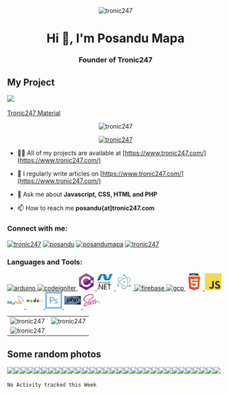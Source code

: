 <p align="center"> <img src="https://images.unsplash.com/photo-1496065187959-7f07b8353c55?ixlib=rb-1.2.1&ixid=MnwxMjA3fDB8MHxwaG90by1wYWdlfHx8fGVufDB8fHx8&auto=format&fit=crop&w=1470&q=80" alt="tronic247" /> </p>
<h1 align="center">Hi 👋, I'm Posandu Mapa</h1>
<h3 align="center">Founder of Tronic247</h3>

## My Project
<a href="https://material.tronic247.com/">
<img src="https://material.tronic247.com/logo.svg" width="200">

Tronic247 Material
</a>


<p align="center"> <img src="https://komarev.com/ghpvc/?username=posandu&label=Profile%20views&color=0e75b6&style=flat" alt="tronic247" /> </p>

<p align="center"> <a href="https://github.com/ryo-ma/github-profile-trophy"><img src="https://github-profile-trophy.vercel.app/?username=posandu" alt="tronic247" /></a> </p>

- 👨‍💻 All of my projects are available at [https://www.tronic247.com/](https://www.tronic247.com/)

- 📝 I regularly write articles on [https://www.tronic247.com/](https://www.tronic247.com/)

- 💬 Ask me about **Javascript, CSS, HTML and PHP**

- 📫 How to reach me **posandu{at]tronic247.com**


<h3 align="left">Connect with me:</h3>
<p align="left">
<a href="https://codepen.io/tronic247" target="blank"><img align="center" src="https://raw.githubusercontent.com/rahuldkjain/github-profile-readme-generator/master/src/images/icons/Social/codepen.svg" alt="tronic247" height="30" width="40" /></a>
<a href="https://dev.to/posandu" target="blank"><img align="center" src="https://cdn.jsdelivr.net/npm/simple-icons@3.0.1/icons/dev-dot-to.svg" alt="posandu" height="30" width="40" /></a>
<a href="https://codesandbox.com/posandumapa" target="blank"><img align="center" src="https://cdn.jsdelivr.net/npm/simple-icons@3.0.1/icons/codesandbox.svg" alt="posandumapa" height="30" width="40" /></a>
<a href="https://www.youtube.com/c/tronic247" target="blank"><img align="center" src="https://raw.githubusercontent.com/rahuldkjain/github-profile-readme-generator/master/src/images/icons/Social/youtube.svg" alt="tronic247" height="30" width="40" /></a>
</p>

<h3 align="left">Languages and Tools:</h3>
<p align="left"> <a href="https://www.arduino.cc/" target="_blank"> <img src="https://cdn.worldvectorlogo.com/logos/arduino-1.svg" alt="arduino" width="40" height="40"/> </a> <a href="https://codeigniter.com" target="_blank"> <img src="https://cdn.worldvectorlogo.com/logos/codeigniter.svg" alt="codeigniter" width="40" height="40"/> </a> <a href="https://www.w3schools.com/cs/" target="_blank"> <img src="https://raw.githubusercontent.com/devicons/devicon/master/icons/csharp/csharp-original.svg" alt="csharp" width="40" height="40"/> </a> <a href="https://dotnet.microsoft.com/" target="_blank"> <img src="https://raw.githubusercontent.com/devicons/devicon/master/icons/dot-net/dot-net-original-wordmark.svg" alt="dotnet" width="40" height="40"/> </a> <a href="https://www.electronjs.org" target="_blank"> <img src="https://raw.githubusercontent.com/devicons/devicon/master/icons/electron/electron-original.svg" alt="electron" width="40" height="40"/> </a> <a href="https://firebase.google.com/" target="_blank"> <img src="https://www.vectorlogo.zone/logos/firebase/firebase-icon.svg" alt="firebase" width="40" height="40"/> </a> <a href="https://cloud.google.com" target="_blank"> <img src="https://www.vectorlogo.zone/logos/google_cloud/google_cloud-icon.svg" alt="gcp" width="40" height="40"/> </a> <a href="https://www.w3.org/html/" target="_blank"> <img src="https://raw.githubusercontent.com/devicons/devicon/master/icons/html5/html5-original-wordmark.svg" alt="html5" width="40" height="40"/> </a> <a href="https://developer.mozilla.org/en-US/docs/Web/JavaScript" target="_blank"> <img src="https://raw.githubusercontent.com/devicons/devicon/master/icons/javascript/javascript-original.svg" alt="javascript" width="40" height="40"/> </a> <a href="https://www.mysql.com/" target="_blank"> <img src="https://raw.githubusercontent.com/devicons/devicon/master/icons/mysql/mysql-original-wordmark.svg" alt="mysql" width="40" height="40"/> </a> <a href="https://nodejs.org" target="_blank"> <img src="https://raw.githubusercontent.com/devicons/devicon/master/icons/nodejs/nodejs-original-wordmark.svg" alt="nodejs" width="40" height="40"/> </a> <a href="https://www.photoshop.com/en" target="_blank"> <img src="https://raw.githubusercontent.com/devicons/devicon/master/icons/photoshop/photoshop-line.svg" alt="photoshop" width="40" height="40"/> </a> <a href="https://www.php.net" target="_blank"> <img src="https://raw.githubusercontent.com/devicons/devicon/master/icons/php/php-original.svg" alt="php" width="40" height="40"/> </a> <a href="https://sass-lang.com" target="_blank"> <img src="https://raw.githubusercontent.com/devicons/devicon/master/icons/sass/sass-original.svg" alt="sass" width="40" height="40"/> </a> </p>

<table>
<tr>
<td>
<img src="https://github-readme-stats.vercel.app/api/top-langs?username=posandu&show_icons=true&locale=en&layout=compact" alt="tronic247" />
</td>
<td>
<img src="https://github-readme-stats.vercel.app/api?username=posandu&show_icons=true&locale=en" alt="tronic247" />
</td>
<tr>
<td>
<img src="https://github-readme-streak-stats.herokuapp.com/?user=posandu&" alt="tronic247" />
</td>
<tr>
</table>

## Some random photos
![](https://www.gravatar.com/avatar/p4ptwp4ptwp4ptw?s=28)[](https://picsum.photos/20)![](https://picsum.photos/25)![](https://picsum.photos/25?bv7ta=tr)![](https://picsum.photos/25?i6d34=tr)![](https://picsum.photos/25?oa4l4=tr)![](https://picsum.photos/25?tdl48=tr)![](https://picsum.photos/25?8xvmej=tr)![](https://picsum.photos/25?38kx3=tr)![](https://picsum.photos/25?qfek7=tr)![](https://picsum.photos/25?cc4zr=tr)![](https://picsum.photos/25?1ib52=tr)![](https://picsum.photos/25?gmtzi=tr)![](https://picsum.photos/25?iw5v2l=tr)![](https://picsum.photos/25?621jv=tr)![](https://picsum.photos/25?eqwg=tr)![](https://picsum.photos/25?noxqq=tr)![](https://picsum.photos/25?vz662=tr)![](https://picsum.photos/25?0z91n=tr)![](https://picsum.photos/25?iczcbj=tr)![](https://picsum.photos/25?c7u7g=tr)![](https://picsum.photos/25?86blp=tr)![](https://picsum.photos/25?n57jo=tr)![](https://picsum.photos/25?eajsoi=tr)![](https://picsum.photos/25?4nnbt=tr)![](https://picsum.photos/25?r0vdpj=tr)![](https://picsum.photos/25?i0igu=tr)![](https://picsum.photos/25?29yywk=tr)![](https://picsum.photos/25?i5rgr=tr)![](https://picsum.photos/25?4sgra=tr)![](https://picsum.photos/25?gwzk9h=tr)![](https://picsum.photos/25?rpu99=tr)<!--aa-->

```text
No Activity tracked this Week
```
<!--END_SECTION:waka-->
